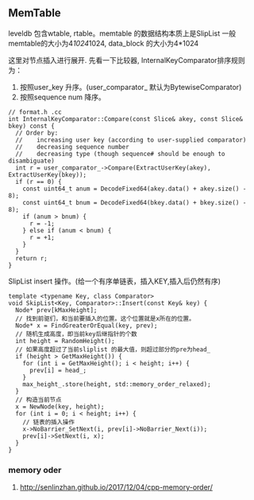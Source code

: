 ## MemTable
leveldb 包含wtable, rtable。memtable 的数据结构本质上是SlipList
一般memtable的大小为4*1024*1024, data_block 的大小为4*1024

这里对节点插入进行展开.
先看一下比较器, InternalKeyComparator排序规则为：
1. 按照user_key 升序。(user_comparator_ 默认为BytewiseComparator)
2. 按照sequence num 降序。
```
// format.h .cc
int InternalKeyComparator::Compare(const Slice& akey, const Slice& bkey) const {
  // Order by:
  //    increasing user key (according to user-supplied comparator)
  //    decreasing sequence number
  //    decreasing type (though sequence# should be enough to disambiguate)
  int r = user_comparator_->Compare(ExtractUserKey(akey), ExtractUserKey(bkey));
  if (r == 0) {
    const uint64_t anum = DecodeFixed64(akey.data() + akey.size() - 8);
    const uint64_t bnum = DecodeFixed64(bkey.data() + bkey.size() - 8);
    if (anum > bnum) {
      r = -1;
    } else if (anum < bnum) {
      r = +1;
    }
  }
  return r;
}
```
SlipList insert 操作。(给一个有序单链表，插入KEY,插入后仍然有序)
```
template <typename Key, class Comparator>
void SkipList<Key, Comparator>::Insert(const Key& key) {
  Node* prev[kMaxHeight];
  // 找到前驱们，和当前要插入的位置。这个位置就是x所在的位置。
  Node* x = FindGreaterOrEqual(key, prev);
  // 随机生成高度，即当前key后继指针的个数
  int height = RandomHeight();
  // 如果高度超过了当前sliplist 的最大值，则超过部分的pre为head_
  if (height > GetMaxHeight()) {
    for (int i = GetMaxHeight(); i < height; i++) {
      prev[i] = head_;
    }
    max_height_.store(height, std::memory_order_relaxed);
  }
  // 构造当前节点
  x = NewNode(key, height);
  for (int i = 0; i < height; i++) {
    // 链表的插入操作
    x->NoBarrier_SetNext(i, prev[i]->NoBarrier_Next(i));
    prev[i]->SetNext(i, x);
  }
}
```
### memory oder 
1. http://senlinzhan.github.io/2017/12/04/cpp-memory-order/